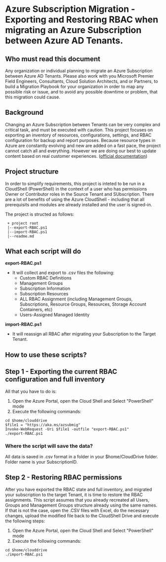 # Azure Subscription Migration - Exporting and Restoring RBAC when migrating an Azure Subscription between Azure AD Tenants.

## Who must read this document
Any organization or individual planning to migrate an Azure Subscription between Azure AD Tenants.
Please also work with you Microsoft Premier Field Engineers, Consultants, Cloud Solution Architects, and or Partners, to build a Migration Playbook for your organization in order to map any possible risk or issue, and to avoid any possible downtime or problem, that this migration could cause. 

## Background
Changing an Azure Subscription between Tenants can be very complex and critical task, and must be executed with caution.
This project focuses on exporting an inventory of resources, configurations, settings, and RBAC configuration for backup and report purposes. 
Because resource types in Azure are constantly evolving and new are added on a fast pace, the project cannot catch all and everything.
However we are doing our best to update content based on real customer experiences.
([official documentation](https://docs.microsoft.com/en-us/azure/active-directory/fundamentals/active-directory-how-subscriptions-associated-directory))

## Project structure
In order to simplify requirements, this project is inteted to be run in a CloudShell (PowerShell) in the context of a user 
who has permissions Owner or Contributor roles in the Source Tenant and SUbscription. There are a lot of benefits of using the Azure CloudShell - including that all prerequisits and modules are already installed and the user is signed-in.

The project is structed as follows:

```
 + project root
 |--export-RBAC.ps1
 |--import-RBAC.ps1
 |--readme.md
 ```

## What each script will do

**export-RBAC.ps1**
- It will collect and export to .csv files the following:
  * Custom RBAC Definitions
  * Management Groups
  * Subscription Information
  * Subscription Resources
  * ALL RBAC Assignment (including Management Groups, Subscriptions, Resource Groups, Resources, Storage Account Containers, etc)
  * Users-Assigned Managed Identity

**import-RBAC.ps1**
- It will reassign all RBAC after migrating your Subscription to the Target Tenant.


## How to use these scripts?

## Step 1 - Exporting the current RBAC configuration and full inventory 

All that you have to do is:

1. Open the Azure Portal, open the Cloud Shell and Select "PowerShell" mode
2. Execute the following commands:

```
cd $home/clouddrive
$file1 = "https://aka.ms/azsubmig"
Invoke-WebRequest -Uri $file1 -outfile "export-RBAC.ps1"
./export-RBAC.ps1
```

### Where the script will save the data?
All data is saved in .csv format in a folder in your $home/CloudDrive folder. Folder name is your SubscriptionID. 


## Step 2 - Restoring RBAC permissions

After you have exported the RBAC state and full inventory, and migrated your subscription to the target Tenant, it is time to restore the RBAC assignments.
This script assumes that you already recreated all Users, Groups and Management Groups structure already using the same names. If that is not the case, open the .CSV files with Excel, do the necessary changes, upload the modified file back to the CloudShell Drive and execute the following steps: 

1. Open the Azure Portal, open the Cloud Shell and Select "PowerShell" mode
2. Execute the following commands:

```
cd $home/clouddrive
./import-RBAC.ps1
```
